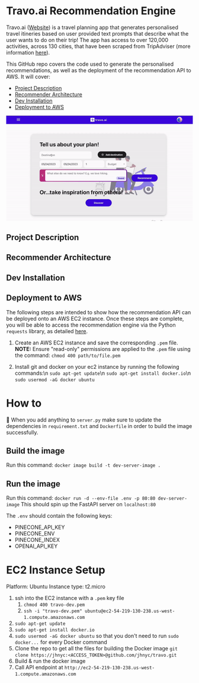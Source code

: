 # Travo.ai Recommendation Engine

Travo.ai ([Website](https://eclectic-brioche-a372fe.netlify.app/)) is a travel planning app that generates personalised travel itineries based on user provided text prompts that describe what the user wants to do on their trip! The app has access to over 120,000 activities, across 130 cities, that have been scraped from TripAdviser (more information [here](https://github.com/mattwheeler092/tripadvisor-scraper)). 

This GitHub repo covers the code used to generate the personalised recommendations, as well as the deployment of the recommendation API to AWS. It will cover:

- [Project Description](#project-description)
- [Recommender Architecture](#recommender-architecture)
- [Dev Installation](#dev-installation)
- [Deployment to AWS](#deployment-to-aws)


![](https://github.com/mattwheeler092/travo-ai-recommendation-engine/blob/main/images/travo-ai-demo.gif)

## Project Description

## Recommender Architecture

## Dev Installation

## Deployment to AWS

The following steps are intended to show how the recommendation API can be deployed onto an AWS EC2 instance. Once these steps are complete, you will be able to access the recommendation engine via the Python `requests` library, as detailed [here](https://github.com/mattwheeler092/travo-ai-recommendation-engine/blob/main/tutorial.ipynb).

1. Create an AWS EC2 instance and save the corresponding `.pem` file. 
   **NOTE:** Ensure "read-only" permissions are applied to the `.pem` file using the command:
   `chmod 400 path/to/file.pem`

2. Install git and docker on your ec2 instance by running the following commands:\n
   `sudo apt-get update`\n
   `sudo apt-get install docker.io`\n
   `sudo usermod -aG docker ubuntu`




# How to
🚨 When you add anything to `server.py` make sure to update the dependencies in `requirement.txt` and `Dockerfile` in order to build the image successfully.
## Build the image

Run this command: `docker image build -t dev-server-image .`

## Run the image

Run this command: `docker run -d --env-file .env -p 80:80 dev-server-image`
This should spin up the FastAPI server on `localhost:80`

The `.env` should contain the following keys:

- PINECONE_API_KEY
- PINECONE_ENV
- PINECONE_INDEX
- OPENAI_API_KEY



# EC2 Instance Setup

Platform: Ubuntu
Instance type: t2.micro

1. ssh into the EC2 instance with a `.pem` key file
   1. `chmod 400 travo-dev.pem`
   2. `ssh -i "travo-dev.pem" ubuntu@ec2-54-219-130-238.us-west-1.compute.amazonaws.com`
2. `sudo apt-get update`
3. `sudo apt-get install docker.io`
4. `sudo usermod -aG docker ubuntu` so that you don't need to run `sudo docker...` for every Docker command 
5. Clone the repo to get all the files for building the Docker image `git clone https://jhnyc:<ACCESS_TOKEN>@github.com/jhnyc/travo.git`
6. Build & run the docker image
7. Call API endpoint at `http://ec2-54-219-130-238.us-west-1.compute.amazonaws.com`